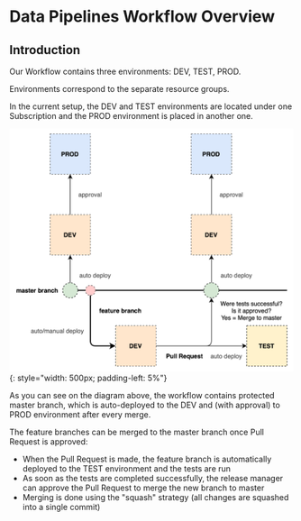 # Data Pipelines Workflow Overview

## Introduction 

Our Workflow contains three environments: DEV, TEST, PROD.

Environments correspond to the separate resource groups.

In the current setup, the DEV and TEST environments are located under one Subscription and the PROD environment is placed in another one.


![](../images/dev_workflow_diagram.png){: style="width: 500px; padding-left: 5%"}

As you can see on the diagram above, the workflow contains protected master branch, which is auto-deployed to the DEV and (with approval) to PROD environment after every merge.

The feature branches can be merged to the master branch once Pull Request is approved:

- When the Pull Request is made, the feature branch is automatically deployed to the TEST environment and the tests are run
- As soon as the tests are completed successfully, the release manager can approve the Pull Request to merge the new branch to master
- Merging is done using the "squash" strategy (all changes are squashed into a single commit)

